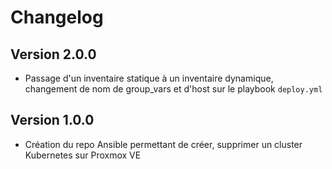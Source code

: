 # Changelog

## Version 2.0.0
 * Passage d'un inventaire statique à un inventaire dynamique, changement de nom de group_vars et d'host sur le playbook `deploy.yml`
 
## Version 1.0.0
 * Création du repo Ansible permettant de créer, supprimer un cluster Kubernetes sur Proxmox VE
